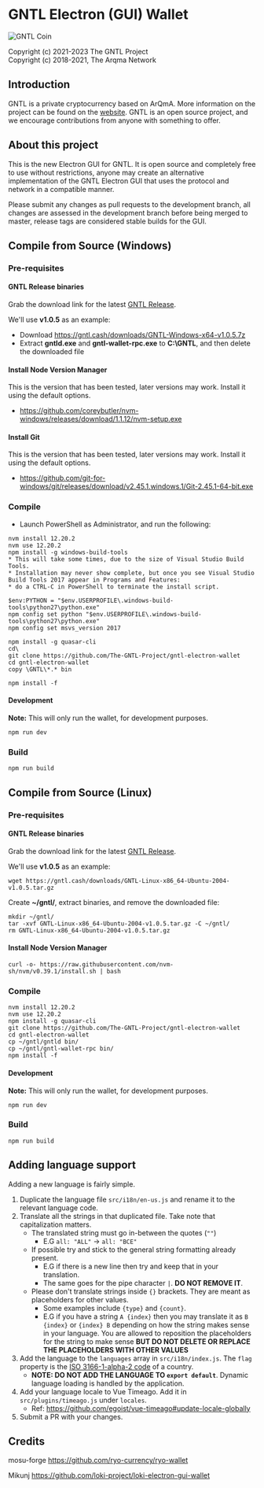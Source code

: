 # GNTL Electron (GUI) Wallet
<img src="https://github.com/The-GNTL-Project/Images/raw/master/GNTL_Icon_Round_200x200.png" alt="GNTL Coin">

Copyright (c) 2021-2023 The GNTL Project    
Copyright (c) 2018-2021, The Arqma Network   

## Introduction
GNTL is a private cryptocurrency based on ArQmA.
More information on the project can be found on the [website](https://gntl.cash).  GNTL is an open source project, and we encourage contributions from anyone with something to offer.

## About this project
This is the new Electron GUI for GNTL.  It is open source and completely free to use without restrictions, anyone may create an alternative implementation of the GNTL Electron GUI that uses the protocol and network in a compatible manner.

Please submit any changes as pull requests to the development branch, all changes are assessed in the development branch before being merged to master, release tags are considered stable builds for the GUI.

## Compile from Source (Windows)
### Pre-requisites
#### GNTL Release binaries
Grab the download link for the latest [GNTL Release](https://gntl.cash/pages/downloads.html).

We'll use **v1.0.5** as an example:
* Download https://gntl.cash/downloads/GNTL-Windows-x64-v1.0.5.7z
* Extract **gntld.exe** and **gntl-wallet-rpc.exe** to **C:\GNTL**, and then delete the downloaded file

#### Install Node Version Manager
This is the version that has been tested, later versions may work.  Install it using the default options.
* https://github.com/coreybutler/nvm-windows/releases/download/1.1.12/nvm-setup.exe

#### Install Git
This is the version that has been tested, later versions may work.  Install it using the default options.
* https://github.com/git-for-windows/git/releases/download/v2.45.1.windows.1/Git-2.45.1-64-bit.exe

### Compile
* Launch PowerShell as Administrator, and run the following:
```
nvm install 12.20.2
nvm use 12.20.2
npm install -g windows-build-tools
* This will take some times, due to the size of Visual Studio Build Tools.
* Installation may never show complete, but once you see Visual Studio Build Tools 2017 appear in Programs and Features:
* do a CTRL-C in PowerShell to terminate the install script. 

$env:PYTHON = "$env.USERPROFILE\.windows-build-tools\python27\python.exe"
npm config set python "$env.USERPROFILE\.windows-build-tools\python27\python.exe"
npm config set msvs_version 2017

npm install -g quasar-cli
cd\
git clone https://github.com/The-GNTL-Project/gntl-electron-wallet
cd gntl-electron-wallet
copy \GNTL\*.* bin

npm install -f
```

#### Development
**Note:** This will only run the wallet, for development purposes.
```
npm run dev
```

### Build
```
npm run build
```

## Compile from Source (Linux)
### Pre-requisites
#### GNTL Release binaries
Grab the download link for the latest [GNTL Release](https://gntl.cash/pages/downloads.html).

We'll use **v1.0.5** as an example:
```
wget https://gntl.cash/downloads/GNTL-Linux-x86_64-Ubuntu-2004-v1.0.5.tar.gz
```

Create **~/gntl/**, extract binaries, and remove the downloaded file:
```
mkdir ~/gntl/
tar -xvf GNTL-Linux-x86_64-Ubuntu-2004-v1.0.5.tar.gz -C ~/gntl/
rm GNTL-Linux-x86_64-Ubuntu-2004-v1.0.5.tar.gz
```

#### Install Node Version Manager
```
curl -o- https://raw.githubusercontent.com/nvm-sh/nvm/v0.39.1/install.sh | bash
```

### Compile
```
nvm install 12.20.2
nvm use 12.20.2
npm install -g quasar-cli
git clone https://github.com/The-GNTL-Project/gntl-electron-wallet
cd gntl-electron-wallet
cp ~/gntl/gntld bin/
cp ~/gntl/gntl-wallet-rpc bin/
npm install -f
```

#### Development
**Note:** This will only run the wallet, for development purposes.
```
npm run dev
```

### Build
```
npm run build
```

## Adding language support
Adding a new language is fairly simple.

1. Duplicate the language file `src/i18n/en-us.js` and rename it to the relevant language code.
2. Translate all the strings in that duplicated file. Take note that capitalization matters.
    - The translated string must go in-between the quotes (`""`)
      - E.G `all: "ALL"` -> `all: "ВСЕ"`
    - If possible try and stick to the general string formatting already present.
      - E.G if there is a new line then try and keep that in your translation.
      - The same goes for the pipe character `|`. **DO NOT REMOVE IT**.
    - Please don't translate strings inside `{}` brackets. They are meant as placeholders for other values.
      - Some examples include `{type}` and `{count}`.
      - E.G if you have a string `A {index}` then you may translate it as `B {index}` or `{index} B` depending on how the string makes sense in your language. You are allowed to reposition the placeholders for the string to make sense **BUT DO NOT DELETE OR REPLACE THE PLACEHOLDERS WITH OTHER VALUES**
3. Add the language to the `languages` array in `src/i18n/index.js`. The `flag` property is the [ISO 3166-1-alpha-2 code](https://www.iso.org/obp/ui/#search/code/) of a country.
   - **NOTE: DO NOT ADD THE LANGUAGE TO `export default`**. Dynamic language loading is handled by the application.
4. Add your language locale to Vue Timeago. Add it in `src/plugins/timeago.js` under `locales`.
   - Ref: https://github.com/egoist/vue-timeago#update-locale-globally
5. Submit a PR with your changes.

## Credits
mosu-forge https://github.com/ryo-currency/ryo-wallet

Mikunj https://github.com/loki-project/loki-electron-gui-wallet
